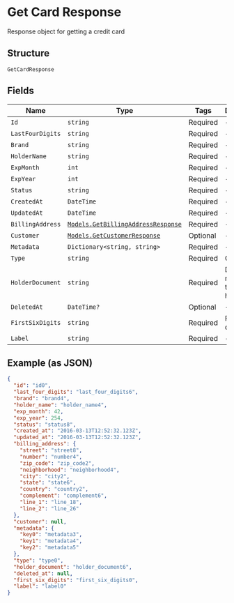 
# Get Card Response

Response object for getting a credit card

## Structure

`GetCardResponse`

## Fields

| Name | Type | Tags | Description |
|  --- | --- | --- | --- |
| `Id` | `string` | Required | - |
| `LastFourDigits` | `string` | Required | - |
| `Brand` | `string` | Required | - |
| `HolderName` | `string` | Required | - |
| `ExpMonth` | `int` | Required | - |
| `ExpYear` | `int` | Required | - |
| `Status` | `string` | Required | - |
| `CreatedAt` | `DateTime` | Required | - |
| `UpdatedAt` | `DateTime` | Required | - |
| `BillingAddress` | [`Models.GetBillingAddressResponse`](/doc/models/get-billing-address-response.md) | Required | - |
| `Customer` | [`Models.GetCustomerResponse`](/doc/models/get-customer-response.md) | Optional | - |
| `Metadata` | `Dictionary<string, string>` | Required | - |
| `Type` | `string` | Required | Card type |
| `HolderDocument` | `string` | Required | Document number for the card's holder |
| `DeletedAt` | `DateTime?` | Optional | - |
| `FirstSixDigits` | `string` | Required | First six digits |
| `Label` | `string` | Required | - |

## Example (as JSON)

```json
{
  "id": "id0",
  "last_four_digits": "last_four_digits6",
  "brand": "brand4",
  "holder_name": "holder_name4",
  "exp_month": 42,
  "exp_year": 254,
  "status": "status8",
  "created_at": "2016-03-13T12:52:32.123Z",
  "updated_at": "2016-03-13T12:52:32.123Z",
  "billing_address": {
    "street": "street8",
    "number": "number4",
    "zip_code": "zip_code2",
    "neighborhood": "neighborhood4",
    "city": "city2",
    "state": "state6",
    "country": "country2",
    "complement": "complement6",
    "line_1": "line_18",
    "line_2": "line_26"
  },
  "customer": null,
  "metadata": {
    "key0": "metadata3",
    "key1": "metadata4",
    "key2": "metadata5"
  },
  "type": "type0",
  "holder_document": "holder_document6",
  "deleted_at": null,
  "first_six_digits": "first_six_digits0",
  "label": "label0"
}
```


